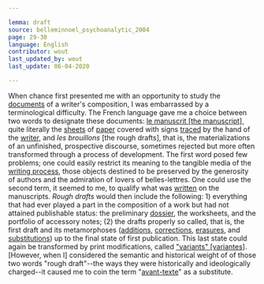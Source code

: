 ```yaml
---

lemma: draft
source: belleminnoel_psychoanalytic_2004
page: 29-30
language: English
contributor: wout
last_updated_by: wout
last_update: 06-04-2020

---
```


When chance first presented me with an opportunity to study the [documents](document.html) of a writer's composition, I was embarrassed by a terminological difficulty. The French language gave me a choice between two words to designate these documents: [le manuscrit [the manuscript]](manuscript), quite literally the [sheets](sheet.html) of [paper](paper.html) covered with signs [traced](trace.html) by the hand of the [writer](writer.html), and _les brouillons_ [the rough drafts], that is, the materializations of an unfinished, prospective discourse, sometimes rejected but more often transformed through a process of development. The first word posed few problems; one could easily restrict its meaning to the tangible media of the [writing process](writingProcess.html), those objects destined to be preserved by the generosity of authors and the admiration of lovers of belles-lettres. One could use the second term, it seemed to me, to qualify what was [written](writingProduct.html) on the manuscripts. _Rough drafts_ would then include the following: 1) everything that had ever played a part in the composition of a work but had not attained publishable status: the preliminary [dossier](geneticDossier.html), the worksheets, and the portfolio of accessory notes; (2) the drafts properly so called, that is, the first draft and its metamorphoses ([additions](addition.html), [corrections](correction.html), [erasures](deletion.html), and [substitutions](substitution.html)) up to the final state of first publication. This last state could again be transformed by print modifications, called ["variants" [variantes]](variant). [However, when I] considered the semantic and historical weight of of those two words "rough draft"--the ways they were historically and ideologically charged--it caused me to coin the term "[avant-texte](avantTexte)" as a substitute.
